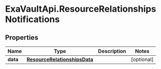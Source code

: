# ExaVaultApi.ResourceRelationshipsNotifications

## Properties
Name | Type | Description | Notes
------------ | ------------- | ------------- | -------------
**data** | [**ResourceRelationshipsData**](ResourceRelationshipsData.md) |  | [optional] 
